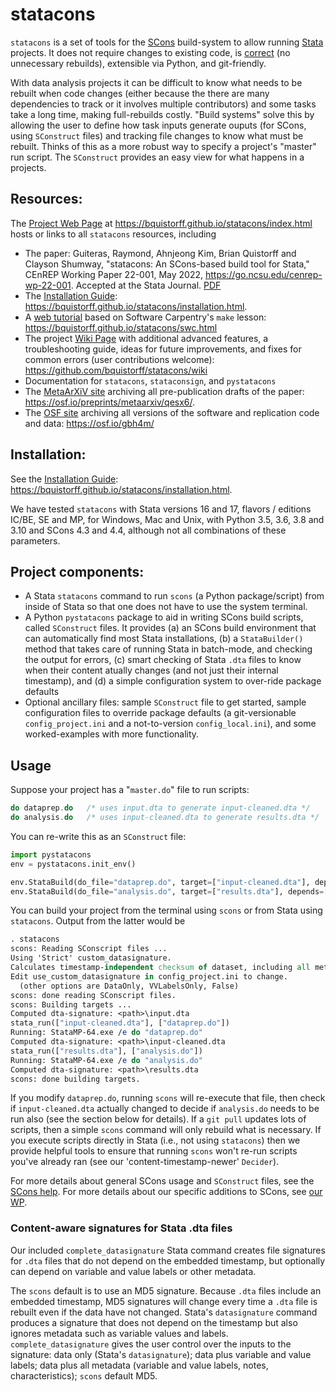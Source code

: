 # statacons

`statacons` is a set of tools for the [SCons](https://scons.org/) build-system to allow running [Stata](https://stata.com) projects. It does not require changes to existing code, is [correct](https://doi.ieeecomputersociety.org/10.1109/MS.2018.111095025) (no unnecessary rebuilds), extensible via Python, and git-friendly.

With data analysis projects it can be difficult to know what needs to be rebuilt when code changes (either because the there are many dependencies to track or it involves multiple contributors) and some tasks take a long time, making full-rebuilds costly. "Build systems" solve this by allowing the user to define how task inputs generate ouputs (for SCons, using `SConstruct` files) and tracking file changes to know what must be rebuilt. Thinks of this as a more robust way to specify a project's "master" run script. The `SConstruct` provides an easy view for what happens in a projects.


## Resources:

The [Project Web Page](https://bquistorff.github.io/statacons/index.html) at <https://bquistorff.github.io/statacons/index.html> hosts or links to all `statacons` resources, including

 - The paper: Guiteras, Raymond, Ahnjeong Kim, Brian Quistorff and Clayson Shumway, "statacons: An SCons-based build tool for Stata," CEnREP Working Paper 22-001, May 2022, https://go.ncsu.edu/cenrep-wp-22-001. Accepted at the Stata Journal. [PDF](https://osf.io/preprints/metaarxiv/qesx6/download)
 - The [Installation Guide](https://bquistorff.github.io/statacons/installation.html): <https://bquistorff.github.io/statacons/installation.html>.
 - A [web tutorial](https://bquistorff.github.io/statacons/swc.html) based on Software Carpentry's `make` lesson: <https://bquistorff.github.io/statacons/swc.html>
 - The project [Wiki Page](https://github.com/bquistorff/statacons/wiki) with additional advanced features, a troubleshooting guide, ideas for future improvements, and fixes for common errors (user contributions welcome): https://github.com/bquistorff/statacons/wiki
 - Documentation for `statacons`, `stataconsign`, and `pystatacons`
 - The [MetaArXiV site](https://osf.io/preprints/metaarxiv/qesx6/) archiving all pre-publication drafts of the paper: <https://osf.io/preprints/metaarxiv/qesx6/>.
 - The [OSF site](https://osf.io/gbh4m/) archiving all versions of the software and replication code and data: <https://osf.io/gbh4m/>

## Installation:

See the [Installation Guide](https://bquistorff.github.io/statacons/installation.html): <https://bquistorff.github.io/statacons/installation.html>.

We have tested `statacons` with Stata versions 16 and 17, flavors / editions IC/BE, SE and MP, for Windows, Mac and Unix, with Python 3.5, 3.6, 3.8 and 3.10 and SCons 4.3 and 4.4, although not all combinations of these parameters.

## Project components:

- A Stata `statacons` command to run `scons` (a Python package/script) from inside of Stata so that one does not have to use the system terminal. 
- A Python `pystatacons` package to aid in writing SCons build scripts, called `SConstruct` files. It provides (a) an SCons build environment that can automatically find most Stata installations, (b) a `StataBuilder()` method that takes care of running Stata in batch-mode, and checking the output for errors, (c) smart checking of Stata `.dta` files to know when their content atually changes (and not just their internal timestamp), and (d) a simple configuration system to over-ride package defaults
- Optional ancillary files: sample `SConstruct` file to get started, sample configuration files to override package defaults (a git-versionable `config_project.ini` and a not-to-version `config_local.ini`), and some worked-examples with more functionality. 



## Usage
Suppose your project has a "`master.do`" file to run scripts:
```C
do dataprep.do   /* uses input.dta to generate input-cleaned.dta */
do analysis.do   /* uses input-cleaned.dta to generate results.dta */
```

You can re-write this as an `SConstruct` file:
```Python
import pystatacons
env = pystatacons.init_env()

env.StataBuild(do_file="dataprep.do", target=["input-cleaned.dta"], depends=["input.dta"])
env.StataBuild(do_file="analysis.do", target=["results.dta"], depends=["input-cleaned.dta"])
```

You can build your project from the terminal using `scons` or from Stata using `statacons`. Output from the latter would be

```Stata
. statacons
scons: Reading SConscript files ...
Using 'Strict' custom_datasignature.
Calculates timestamp-independent checksum of dataset, including all metadata.
Edit use_custom_datasignature in config_project.ini to change.
  (other options are DataOnly, VVLabelsOnly, False)
scons: done reading SConscript files.
scons: Building targets ...
Computed dta-signature: <path>\input.dta
stata_run(["input-cleaned.dta"], ["dataprep.do"])
Running: StataMP-64.exe /e do "dataprep.do"
Computed dta-signature: <path>\input-cleaned.dta
stata_run(["results.dta"], ["analysis.do"])
Running: StataMP-64.exe /e do "analysis.do"
Computed dta-signature: <path>\results.dta
scons: done building targets.

```


If you modify `dataprep.do`, running `scons` will re-execute that file, then check if `input-cleaned.dta` actually changed to decide if `analysis.do` needs to be run also (see the section below for details). If a `git pull` updates lots of scripts, then a simple `scons` command will only rebuild what is necessary. If you execute scripts directly in Stata (i.e., not using `statacons`) then we provide helpful tools to ensure that running `scons` won't re-run scripts you've already ran (see our 'content-timestamp-newer' `Decider`).

For more details about general SCons usage and `SConstruct` files, see the [SCons help](https://scons.org/documentation.html). For more details about our specific additions to SCons, see [our WP](https://go.ncsu.edu/cenrep-wp-22-001).


### Content-aware signatures for Stata .dta files
Our included `complete_datasignature` Stata command creates file signatures for `.dta` files that do not depend on the embedded timestamp, but optionally can depend on variable and value labels or other metadata. 
  
The `scons` default is to use an MD5 signature. Because `.dta` files include an embedded timestamp, MD5 signatures will change every time a `.dta` file is rebuilt even if the data have not changed. Stata's `datasignature` command produces a signature that does not depend on the timestamp but also ignores metadata such as variable values and labels. `complete_datasignature` gives the user control over the inputs to the signature: data only (Stata's `datasignature`); data plus variable and value labels; data plus all metadata (variable and value labels, notes, characteristics); `scons` default MD5.

